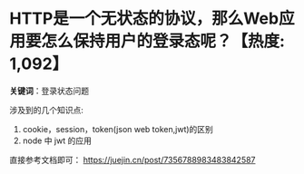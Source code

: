 # HTTP是一个无状态的协议，那么Web应用要怎么保持用户的登录态呢？【热度: 1,092】

**关键词**：登录状态问题

涉及到的几个知识点:

1. cookie，session，token(json web token,jwt)的区别
2. node 中 jwt 的应用

直接参考文档即可：
https://juejin.cn/post/7356788983483842587